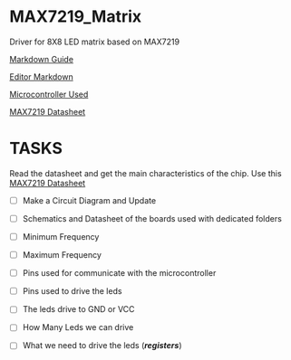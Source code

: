 # MAX7219_Matrix
Driver for 8X8 LED matrix based on MAX7219



[Markdown Guide](https://www.markdownguide.org/)

[Editor Markdown](https://stackedit.io/)

[Microcontroller Used](https://www.st.com/en/microcontrollers-microprocessors/stm32f767zi.html)

[MAX7219 Datasheet](https://datasheets.maximintegrated.com/en/ds/MAX7219-MAX7221.pdf)



# TASKS

Read the datasheet and get the main characteristics of the chip. Use this [MAX7219 Datasheet](https://datasheets.maximintegrated.com/en/ds/MAX7219-MAX7221.pdf)

- [ ] Make a Circuit Diagram and Update
- [ ] Schematics and Datasheet of the boards used with dedicated       folders
- [ ] Minimum Frequency
- [ ] Maximum Frequency
- [ ] Pins used for communicate with the microcontroller
- [ ] Pins used to drive the leds
- [ ] The leds drive to GND or VCC
- [ ] How Many Leds we can drive
- [ ] What we need to drive the leds (***registers***)


